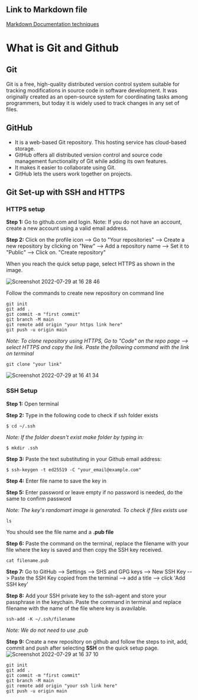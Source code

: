 ## Link to Markdown file
[Markdown Documentation techniques](https://github.com/FatemaZahra/markdown_documentation_techniques)


# What is Git and Github
## Git
Git is a free, high-quality distributed version control system suitable for tracking modifications in source code in software development. It was originally created as an open-source system for coordinating tasks among programmers, but today it is widely used to track changes in any set of files. 

## GitHub
- It is a web-based Git repository. This hosting service has cloud-based storage. 
- GitHub offers all distributed version control and source code management functionality of Git while adding its own features. 
- It makes it easier to collaborate using Git. 
- GitHub lets the users work together on projects.

## Git Set-up with SSH and HTTPS

### HTTPS setup
**Step 1:** Go to github.com and login.
Note: If you do not have an account, create a new account using a valid email address.

**Step 2:** Click on the profile icon --> Go to "Your repositories" --> Create a new repository by clicking on "New" --> Add a repository name --> Set it to "Public" --> Click on. "Create repository"

When you reach the quick setup page, select HTTPS as shown in the image.

![Screenshot 2022-07-29 at 16 28 46](https://user-images.githubusercontent.com/102330725/181793201-39e80194-a3a5-4042-85a4-d3d234529064.png)

Follow the commands to create new repository on command line
```
git init
git add .
git commit -m "first commit"
git branch -M main
git remote add origin "your https link here"
git push -u origin main
``` 
_Note: To clone repository using HTTPS, Go to "Code" on the repo page --> select HTTPS and copy the link. Paste the following command with the link on terminal_

`git clone "your link"`

![Screenshot 2022-07-29 at 16 41 34](https://user-images.githubusercontent.com/102330725/181795892-6679836a-6379-473e-af07-b6c55a97cccb.png)

### SSH Setup

**Step 1:** Open terminal

**Step 2:** Type in the following code to check if ssh folder exists
```
$ cd ~/.ssh
```

_Note: If the folder doesn't exist make folder by typing in:_
```
$ mkdir .ssh
```

**Step 3:** Paste the text substituting in your Github email address:
```
$ ssh-keygen -t ed25519 -C "your_email@example.com"
```

**Step 4:** Enter file name to save the key in

**Step 5:** Enter password or leave empty if no password is needed, do the same to confirm password

_Note: The key's randomart image is generated. To check if files exists use_
```
ls
```
You should see the file name and a **.pub file**

**Step 6:** Paste the command on the terminal, replace the filename with your file where the key is saved and then copy the SSH key received.
```
cat filename.pub
```

**Step 7:** Go to GitHub --> Settings --> SHS and GPG keys --> New SSH Key --> Paste the SSH Key copied from the terminal --> add a title --> click 'Add SSH key'

**Step 8:** Add your SSH private key to the ssh-agent and store your passphrase in the keychain. Paste the command in terminal and replace filename with the name of the file where key is avavilable.
```
ssh-add -K ~/.ssh/filename
```
_Note: We do not need to use .pub_

**Step 9:** Create a new repository on github and follow the steps to init, add, commit and push after selecting **SSH** on the quick setup page.
![Screenshot 2022-07-29 at 16 37 10](https://user-images.githubusercontent.com/102330725/181794575-17aef9b4-943b-43da-a2b7-3596bacb7a89.png)

```
git init
git add .
git commit -m "first commit"
git branch -M main
git remote add origin "your ssh link here"
git push -u origin main
``` 

